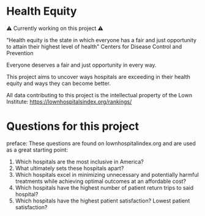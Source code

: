 # Health Equity

⚠️ Currently working on this project ⚠️

"Health equity is the state in which everyone has a fair and just opportunity to attain their highest level of health"
Centers for Disease Control and Prevention

Everyone deserves a fair and just opportunity in every way. 

This project aims to uncover ways hospitals are exceeding in their health equity and ways they can become better.

All data contributing to this project is the intellectual property of the Lown Institute:
https://lownhospitalsindex.org/rankings/

# Questions for this project
preface: These questions are found on lownhospitalindex.org and are used as a great starting point:
1. Which hospitals are the most inclusive in America?
2. What ultimately sets these hospitals apart?
3. Which hospitals excel in minimizing unnecessary and potentially harmful treatments while achieving optimal outcomes at an affordable cost?
4. Which hospitals have the highest number of patient return trips to said hospital?
5. Which hospitals have the highest patient satisfaction? Lowest patient satisfaction?
